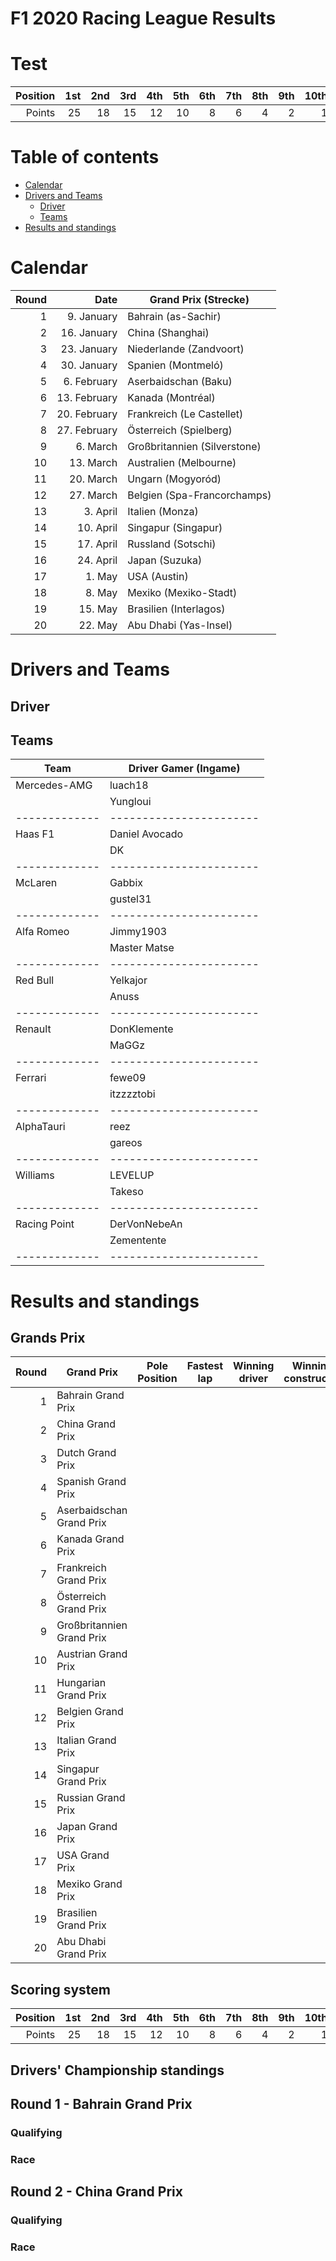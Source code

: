F1 2020 Racing League Results
=============================

Test
====

<table>
	<thead>
		<tr>
			<th align='right'>Position</th>
			<th align='right'>1st</th>
			<th align='right'><span color='red'>2nd</span></th>
			<th align='right'>3rd</th>
			<th align='right'>4th</th>
			<th align='right'>5th</th>
			<th align='right'>6th</th>
			<th align='right'>7th</th>
			<th align='right'>8th</th>
			<th align='right'>9th</th>
			<th align='right'>10th</th>
			<th align='right'>Fl</h>
		</tr>
	</thead>
	<tbody>
		<tr>
			<td align='right'>Points</td>
			<td align='right'>25</td>
			<td align='right'>18</td>
			<td align='right'>15</td>
			<td align='right'>12</td>
			<td align='right'>10</td>
			<td align='right'>8</td>
			<td align='right'>6</td>
			<td align='right'>4</td>   
			<td align='right'>2</td>
			<td align='right'>1</td>
			<td align='right'>1</td>
		</tr>
	</tfoot>
</table> 

Table of contents
=================

- [Calendar](#calendar)
- [Drivers and Teams](#calendar)
	- [Driver](#driver)
	- [Teams](#teams)
- [Results and standings](#results)

Calendar
========

| Round |         Date | Grand Prix (Strecke)         |
| -----:| ------------:| ---------------------------- |
|    1  |   9. January | Bahrain (as-Sachir)          |
|    2  |  16. January | China (Shanghai)             |
|    3  |  23. January | Niederlande (Zandvoort)      |
|    4  |  30. January | Spanien (Montmeló)           |
|    5  |  6. February | Aserbaidschan (Baku)         |
|    6  | 13. February | Kanada (Montréal)            |
|    7  | 20. February | Frankreich (Le Castellet)    |
|    8  | 27. February | Österreich (Spielberg)       |
|    9  |     6. March | Großbritannien (Silverstone) |
|   10  |    13. March | Australien (Melbourne)       |
|   11  |    20. March | Ungarn (Mogyoród)            |
|   12  |    27. March | Belgien (Spa-Francorchamps)  |
|   13  |     3. April | Italien (Monza)              |
|   14  |    10. April | Singapur (Singapur)          |
|   15  |    17. April | Russland (Sotschi)           |
|   16  |    24. April | Japan (Suzuka)               |
|   17  |       1. May | USA (Austin)                 |
|   18  |       8. May | Mexiko (Mexiko-Stadt)        |
|   19  |      15. May | Brasilien (Interlagos)       |
|   20  |      22. May | Abu Dhabi (Yas-Insel)        |

Drivers and Teams
=================

## Driver

## Teams

| Team          | Driver Gamer (Ingame)   |
| ------------- | ----------------------- |
| Mercedes-AMG  | luach18                 |
|               | Yungloui                |
| ------------- | ----------------------- |
| Haas F1       | Daniel Avocado          |
|               | DK                      |
| ------------- | ----------------------- |
| McLaren       | Gabbix                  |
|               | gustel31                |
| ------------- | ----------------------- |
| Alfa Romeo    | Jimmy1903               |
|               | Master Matse            |
| ------------- | ----------------------- |
| Red Bull      | Yelkajor                |
|               | Anuss                   |
| ------------- | ----------------------- |
| Renault       | DonKlemente             |
|               | MaGGz                   |
| ------------- | ----------------------- |
| Ferrari       | fewe09                  |
|               | itzzzztobi              |
| ------------- | ----------------------- |
| AlphaTauri    | reez                    |
|               | gareos                  |
| ------------- | ----------------------- |
| Williams      | LEVELUP                 |
|               | Takeso                  |
| ------------- | ----------------------- |
| Racing Point  | DerVonNebeAn            |
|               | Zementente              |
| ------------- | ----------------------- |

Results and standings
=====================

## Grands Prix

| Round | Grand Prix                 | Pole Position | Fastest lap | Winning driver | Winning constructor |
| -----:| -------------------------- | ------------- | ----------- | -------------- | ------------------- |
|    1  | Bahrain Grand Prix         |               |             |                |                     |
|    2  | China Grand Prix           |               |             |                |                     |
|    3  | Dutch Grand Prix           |               |             |                |                     |
|    4  | Spanish Grand Prix         |               |             |                |                     |
|    5  | Aserbaidschan Grand Prix   |               |             |                |                     |
|    6  | Kanada Grand Prix          |               |             |                |                     |
|    7  | Frankreich Grand Prix      |               |             |                |                     |
|    8  | Österreich Grand Prix      |               |             |                |                     |
|    9  | Großbritannien Grand Prix  |               |             |                |                     |
|   10  | Austrian Grand Prix        |               |             |                |                     |
|   11  | Hungarian Grand Prix       |               |             |                |                     |
|   12  | Belgien Grand Prix         |               |             |                |                     |
|   13  | Italian Grand Prix         |               |             |                |                     |
|   14  | Singapur Grand Prix        |               |             |                |                     |
|   15  | Russian Grand Prix         |               |             |                |                     |
|   16  | Japan Grand Prix           |               |             |                |                     |
|   17  | USA Grand Prix             |               |             |                |                     |
|   18  | Mexiko Grand Prix          |               |             |                |                     |
|   19  | Brasilien Grand Prix       |               |             |                |                     |
|   20  | Abu Dhabi Grand Prix       |               |             |                |                     |

## Scoring system

| Position | 1st | 2nd | 3rd | 4th | 5th | 6th | 7th | 8th | 9th | 10th | FL |
| --------:| ---:| ---:| ---:| ---:| ---:| ---:| ---:| ---:| ---:| ----:|---:| 
| Points   |  25 |  18 |  15 |  12 |  10 |   8 |   6 |   4 |   2 |    1 |  1 |

## Drivers' Championship standings


## Round 1 - Bahrain Grand Prix

### Qualifying

### Race

## Round 2 - China Grand Prix

### Qualifying

### Race
